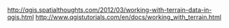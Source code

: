 http://qgis.spatialthoughts.com/2012/03/working-with-terrain-data-in-qgis.html
http://www.qgistutorials.com/en/docs/working_with_terrain.html